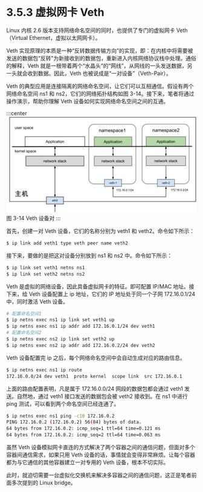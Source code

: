 # 3.5.3 虚拟网卡 Veth

Linux 内核 2.6 版本支持网络命名空间的同时，也提供了专门的虚拟网卡 Veth（Virtual Ethernet，虚拟以太网网卡）。

Veth 实现原理的本质是一种“反转数据传输方向”的实现，即：在内核中将需要被发送的数据包“反转"为新接收到的数据包，重新进入内核网络协议栈中处理。通俗的解释，Veth 就是一根带着两个“水晶头”的“网线”，从网线的一头发送数据，另一头就会收到数据。因此，Veth 也被说成是“一对设备”（Veth-Pair）。

Veth 的典型应用是连接隔离的网络命名空间，让它们可以互相通信。假设有两个网络命名空间 ns1 和 ns2，它们的网络拓扑结构如图 3-14。接下来，笔者将通过操作演示，帮助你理解 Veth 设备如何实现网络命名空间之间的互通。

:::center
  ![](../assets/linux-veth.svg)<br/>
 图 3-14 Veth 设备对
:::

首先，创建一对 Veth 设备，它们的名称分别为 veth1 和 veth2。命令如下所示：

```bash
$ ip link add veth1 type veth peer name veth2
```

接下来，要做的是把这对设备分别放到 ns1 和 ns2 中。命令如下所示：

```bash
$ ip link set veth1 netns ns1
$ ip link set veth2 netns ns2
```

Veth 是虚拟的网络设备，因此具备虚拟网卡的特征。即可配置 IP/MAC 地址。接下来，给 Veth 设备配置上 ip 地址，它们的 IP 地址处于同一个子网 172.16.0.1/24 中，同时激活 Veth 设备。

```bash
# 配置命名空间1
$ ip netns exec ns1 ip link set veth1 up
$ ip netns exec ns1 ip addr add 172.16.0.1/24 dev veth1
# 配置命名空间2
$ ip netns exec ns2 ip link set veth2 up
$ ip netns exec ns2 ip addr add 172.16.0.2/24 dev veth2
```
Veth 设备配置完 ip 之后，每个网络命名空间中会自动生成对应的路由信息。

```bash
$ ip netns exec ns1 ip route
172.16.0.0/24 dev veth1  proto kernel  scope link  src 172.16.0.1
```
上面的路由配置表明，凡是属于 172.16.0.0/24 网段的数据包都会通过 veth1 发送。自然地，通过 veth1 接口发送的数据包会被 veth2 接收到。在 ns1 中进行 ping 测试，可以看到两个命名空间已经连通了。

```bash
$ ip netns exec ns1 ping -c10 172.16.0.2
PING 172.16.0.2 (172.16.0.2) 56(84) bytes of data.
64 bytes from 172.16.0.2: icmp_seq=1 ttl=64 time=0.121 ms
64 bytes from 172.16.0.2: icmp_seq=2 ttl=64 time=0.063 ms
```

虽然 Veth 设备模拟网卡直连的方式解决了两个容器之间的通信问题，但面对多个容器间通信需求，如果只用 Veth 设备的话，事情就会变得非常麻烦。让每个容器都为与它通信的其他容器建立一对专用的 Veth 设备，根本不切实际。


此时，就迫切需要一台虚拟化交换机来解决多容器之间的通信问题，这正是笔者前面多次提到的 Linux bridge。

